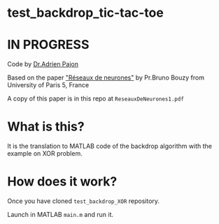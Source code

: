 # test_backdrop_tic-tac-toe
IN PROGRESS
==


Code by [Dr.Adrien Pajon](adrien.pajon@gmail.com)

Based on the paper ["Réseaux de neurones"](http://www.math-info.univ-paris5.fr/~bouzy/Doc/AA1/ReseauxDeNeurones1.pdf) by Pr.Bruno Bouzy from University of Paris 5, France 

A copy of this paper is in this repo at `ReseauxDeNeurones1.pdf`

What is this?
==

It is the translation to MATLAB code of the backdrop algorithm with the example on XOR problem.

How does it work?
==
Once you have cloned `test_backdrop_XOR` repository.

Launch in MATLAB `main.m` and run it.


